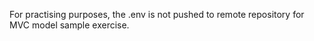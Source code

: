 For practising purposes, the .env is not pushed to remote repository for MVC model sample exercise.
